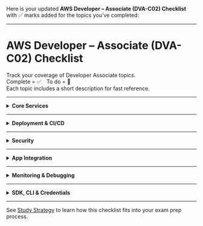 Here is your updated **AWS Developer – Associate (DVA-C02) Checklist** with ✅ marks added for the topics you’ve completed:

---

# AWS Developer – Associate (DVA-C02) Checklist

Track your coverage of Developer Associate topics.  
Complete = ✅ To do = 🔲  
Each topic includes a short description for fast reference.

---

<details>
<summary><strong>Core Services</strong></summary>

| Status | Topic | Description |
|--------|-------|-------------|
| ✅ | [Amazon EC2](../compute/ec2.md) | Virtual servers with full control over OS, networking, storage |
| ✅ | [AWS Lambda](../compute/lambda.md) | Event-driven, serverless compute for small units of logic |
| ✅ | [Elastic Beanstalk](../compute/beanstalk.md) | Easy deployment of apps without managing infrastructure |
| ✅ | [API Gateway](../app-integration/api-gateway.md) | Front door for APIs with security, throttling, and integrations |
| ✅ | [Amazon S3](../storage/s3.md) | Scalable object storage for web assets, logs, or datasets |

</details>

---

<details>
<summary><strong>Deployment & CI/CD</strong></summary>

| Status | Topic | Description |
|--------|-------|-------------|
| ✅ | [CodePipeline](../infra/pipelines.md) | Automates full software release workflows |
| ✅ | [CodeBuild](../infra/codebuild.md) | Fully managed build service for compiling or testing code |
| ✅ | [CodeDeploy](../infra/codedeploy.md) | Handles rolling, blue/green, and in-place app deployments |
| ✅ | [SAM (Serverless App Model)](../infra/sam.md) | IaC for serverless apps using CloudFormation under the hood |
| ✅ | [Blue/Green Deployments](../infra/canary-bluegreen.md) | Deploy strategies to minimize downtime and risk |

</details>

---

<details>
<summary><strong>Security</strong></summary>

| Status | Topic | Description |
|--------|-------|-------------|
| ✅ | [IAM](../identity-access/iam.md) | Manage users, roles, and policies across AWS services |
| ✅ | [KMS](../security/kms.md) | Secure encryption key storage and access control |
| ✅ | [Amazon Cognito](../identity-access/cognito.md) | User sign-in, sign-up, and access control for apps |
| ✅ | [Trust Policies](../identity-access/trust-policies.md) | Define which entities can assume IAM roles |
| ✅ | [Signed URLs & Cookies](../security/signed-urls.md) | Time-limited access to S3 or CloudFront-secured content |

</details>

---

<details>
<summary><strong>App Integration</strong></summary>

| Status | Topic | Description |
|--------|-------|-------------|
| ✅ | [Amazon SQS](../app-integration/sqs.md) | Distributed message queue for decoupling components |
| ✅ | [Amazon SNS](../app-integration/sns.md) | Pub/sub messaging system for push-based events |
| ✅ | [EventBridge](../app-integration/eventbridge.md) | Event bus for integrating SaaS, custom, or AWS events |
| ✅ | [Step Functions](../app-integration/step-functions.md) | Serverless orchestration using visual workflows |
| ✅ | [DLQs & Retry Strategies](../app-integration/dlq-retries.md) | Handling failures in messaging or async processing |

</details>

---

<details>
<summary><strong>Monitoring & Debugging</strong></summary>

| Status | Topic | Description |
|--------|-------|-------------|
| ✅ | [CloudWatch Metrics & Logs](../monitoring/cloudwatch.md) | Core monitoring, alarms, and log collection service |
| ✅ | [Custom Metrics](../monitoring/custom-metrics.md) | Define and emit your own metrics via SDK or CLI |
| ✅ | [Lambda Logging & Insights](../monitoring/lambda-insights.md) | View logs, metrics, and traces for Lambda executions |
| ✅ | [AWS X-Ray](../monitoring/xray.md) | End-to-end distributed tracing across AWS services |

</details>

---

<details>
<summary><strong>SDK, CLI & Credentials</strong></summary>

| Status | Topic | Description |
|--------|-------|-------------|
| ✅ | [Using AWS SDKs](../infra/sdk-basics.md) | Programmatic access using language-specific libraries |
| ✅ | [AWS CLI Usage](../infra/cli.md) | Command-line access to provision and manage resources |
| ✅ | [STS & Temporary Credentials](../identity-access/sts.md) | Short-term access tokens for roles or federated users |
| ✅ | [Retry & Error Handling](../infra/sdk-retries.md) | Backoff, retries, and fault-tolerant API usage |

</details>

---

See [Study Strategy](./STUDY_STRATEGY.md) to learn how this checklist fits into your exam prep process.